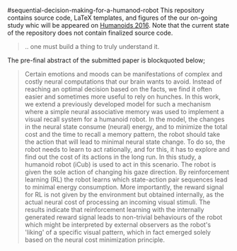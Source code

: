 #sequential-decision-making-for-a-humanod-robot
This repository contains source code, LaTeX templates, and figures of the our on-going study whic will be appeared on [Humanoids 2016](http://humanoids2016.org/). Note that the current state of the repository does not contain finalized source code.

> .. one must build a thing to truly understand it.

The pre-final abstract of the submitted paper is blockquoted below;

> Certain emotions and moods can be manifestations of complex and costly neural computations that our brain wants to avoid. Instead of reaching an optimal decision based on the facts, we find it often easier and sometimes more useful to rely on hunches. In this work, we extend a previously developed model for such a mechanism where a simple neural associative memory was used to implement a visual recall system for a humanoid robot. In the model, the changes in the neural state consume (neural) energy, and to minimize the total cost and the time to recall a memory pattern, the robot should take the action that will lead to minimal neural state change. To do so, the robot needs to learn to act rationally, and for this, it has to explore and find out the cost of its actions in the long run. In this study, a humanoid robot (iCub) is used to act in this scenario. The robot is given the sole action of changing his gaze direction. By reinforcement learning (RL) the robot learns which state-action pair sequences lead to minimal energy consumption. More importantly, the reward signal for RL is not given by the environment but obtained internally, as the actual neural cost of processing an incoming visual stimuli. The results indicate that reinforcement learning with the internally generated reward signal leads to non-trivial behaviours of the robot which might be interpreted by external observers as the robot's 'liking' of a specific visual pattern, which in fact emerged solely based on the neural cost minimization principle. 
